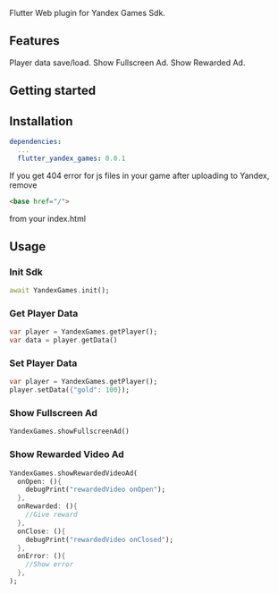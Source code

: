 Flutter Web plugin for Yandex Games Sdk.

## Features

Player data save/load.
Show Fullscreen Ad.
Show Rewarded Ad.

## Getting started

## Installation

```yaml
dependencies:
  ...
  flutter_yandex_games: 0.0.1
```

If you get 404 error for js files in your game after uploading to Yandex, remove
```html
<base href="/">
```
from your index.html

## Usage

### Init Sdk

```dart
await YandexGames.init();
```

### Get Player Data

```dart
var player = YandexGames.getPlayer();
var data = player.getData()
```

### Set Player Data

```dart
var player = YandexGames.getPlayer();
player.setData({"gold": 100});
```

### Show Fullscreen Ad

```dart
YandexGames.showFullscreenAd()
```

### Show Rewarded Video Ad

```dart
YandexGames.showRewardedVideoAd(
  onOpen: (){
    debugPrint("rewardedVideo onOpen");
  },
  onRewarded: (){
    //Give reward
  },
  onClose: (){
    debugPrint("rewardedVideo onClosed");
  },
  onError: (){
    //Show error
  },
);
```